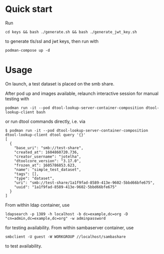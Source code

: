 # Quick start

Run

    cd keys && bash ./generate.sh && bash ./generate_jwt_key.sh

to generate tls/ssl and jwt keys, then run with

    podman-compose up -d


# Usage

On launch, a test dataset is placed on the smb share.

After pod up and images available, relaunch interactive session for manual
testing with

    podman run -it --pod dtool-lookup-server-container-composition dtool-lookup-client bash

or run dtool commands directly, i.e. via

```console
$ podman run -it --pod dtool-lookup-server-container-composition dtool-lookup-client dtool query '{}'
[
  {
    "base_uri": "smb://test-share",
    "created_at": 1604860720.736,
    "creator_username": "jotelha",
    "dtoolcore_version": "3.17.0",
    "frozen_at": 1605786853.623,
    "name": "simple_test_dataset",
    "tags": [],
    "type": "dataset",
    "uri": "smb://test-share/1a1f9fad-8589-413e-9602-5bbd66bfe675",
    "uuid": "1a1f9fad-8589-413e-9602-5bbd66bfe675"
  }
]
```

From within ldap container, use

    ldapsearch -p 1389 -h localhost -b dc=example,dc=org -D "cn=admin,dc=example,dc=org" -w adminpassword

for testing availability. From within sambaserver container, use

    smbclient -U guest -W WORKGROUP //localhost/sambashare

to test availability.
